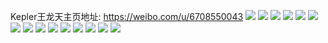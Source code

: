 Kepler王龙天主页地址: https://weibo.com/u/6708550043 
![](https://wx4.sinaimg.cn/mw2000/007k0ok3ly1h9io2hhgcxj31400u0wil.jpg) 
![](https://wx4.sinaimg.cn/mw2000/007k0ok3ly1h9io2hww3jj31400u042g.jpg) 
![](https://wx4.sinaimg.cn/mw2000/007k0ok3ly1h9io2iap1fj31400u0q8f.jpg) 
![](https://wx4.sinaimg.cn/mw2000/007k0ok3ly1h9io2ina5uj31400u0wku.jpg) 
![](https://wx4.sinaimg.cn/mw2000/007k0ok3ly1h9b86ntwmuj30u01p6tez.jpg) 
![](https://wx4.sinaimg.cn/mw2000/007k0ok3ly1h95p3yxdrij30tz1hz0zg.jpg) 
![](https://wx4.sinaimg.cn/mw2000/007k0ok3ly1h93rfz72bpj30qg1f2jtn.jpg) 
![](https://wx4.sinaimg.cn/mw2000/007k0ok3ly1h7r0g5uvh7j30u01407fj.jpg) 
![](https://wx4.sinaimg.cn/mw2000/007k0ok3ly1h7r0g6bv94j30u0140n8a.jpg) 
![](https://wx4.sinaimg.cn/mw2000/007k0ok3ly1h6zvg7k668j30u00u0myy.jpg) 
![](https://wx4.sinaimg.cn/mw2000/007k0ok3ly1h61mrx5aqdj30u0140dgk.jpg) 
![](https://wx4.sinaimg.cn/mw2000/007k0ok3ly1h5tpfp4u3mj31uo0u0qb3.jpg) 
![](https://wx4.sinaimg.cn/mw2000/007k0ok3ly1h5iw2h3izkj31uo0u00ww.jpg) 
![](https://wx4.sinaimg.cn/mw2000/007k0ok3ly1h5eopdl1yej30k00zk40o.jpg) 
![](https://wx4.sinaimg.cn/mw2000/007k0ok3ly1h02s1refynj31400u0div.jpg) 
